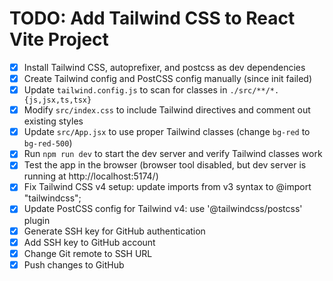 # TODO: Add Tailwind CSS to React Vite Project

- [x] Install Tailwind CSS, autoprefixer, and postcss as dev dependencies
- [x] Create Tailwind config and PostCSS config manually (since init failed)
- [x] Update `tailwind.config.js` to scan for classes in `./src/**/*.{js,jsx,ts,tsx}`
- [x] Modify `src/index.css` to include Tailwind directives and comment out existing styles
- [x] Update `src/App.jsx` to use proper Tailwind classes (change `bg-red` to `bg-red-500`)
- [x] Run `npm run dev` to start the dev server and verify Tailwind classes work
- [x] Test the app in the browser (browser tool disabled, but dev server is running at http://localhost:5174/)
- [x] Fix Tailwind CSS v4 setup: update imports from v3 syntax to @import "tailwindcss";
- [x] Update PostCSS config for Tailwind v4: use '@tailwindcss/postcss' plugin
- [x] Generate SSH key for GitHub authentication
- [x] Add SSH key to GitHub account
- [x] Change Git remote to SSH URL
- [x] Push changes to GitHub
